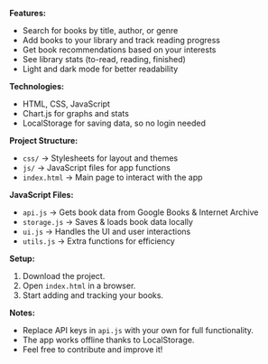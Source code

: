 
**Features:**
- Search for books by title, author, or genre
- Add books to your library and track reading progress
- Get book recommendations based on your interests
- See library stats (to-read, reading, finished)
- Light and dark mode for better readability

**Technologies:**
- HTML, CSS, JavaScript
- Chart.js for graphs and stats
- LocalStorage for saving data, so no login needed

**Project Structure:**
- `css/` → Stylesheets for layout and themes
- `js/` → JavaScript files for app functions
- `index.html` → Main page to interact with the app

**JavaScript Files:**
- `api.js` → Gets book data from Google Books & Internet Archive
- `storage.js` → Saves & loads book data locally
- `ui.js` → Handles the UI and user interactions
- `utils.js` → Extra functions for efficiency

**Setup:**
1. Download the project.
2. Open `index.html` in a browser.
3. Start adding and tracking your books.

**Notes:**
- Replace API keys in `api.js` with your own for full functionality.
- The app works offline thanks to LocalStorage.
- Feel free to contribute and improve it!
